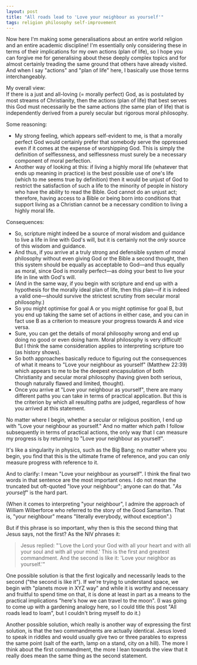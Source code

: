 ```yaml
---  
layout: post  
title: "All roads lead to 'Love your neighbour as yourself'"  
tags: religion philosophy self-improvement
---  
```

Now here I'm making some generalisations about an entire world religion and an entire academic discipline! I'm essentially only considering these in terms of their implications for my own actions (plan of life), so I hope you can forgive me for generalising about these deeply complex topics and for almost certainly treading the same ground that others have already visited. And when I say "actions" and "plan of life" here, I basically use those terms interchangeably.  

My overall view:  
If there is a just and all-loving (= morally perfect) God, as is postulated by most streams of Christianity, then the actions (plan of life) that best serves this God must necessarily be the same actions (the same plan of life) that is independently derived from a purely secular but rigorous moral philosophy.  

Some reasoning:  
- My strong feeling, which appears self-evident to me, is that a morally perfect God would certainly prefer that somebody serve the oppressed even if it comes at the expense of worshipping God. This is simply the definition of selflessness, and selflessness must surely be a necessary component of moral perfection.  
- Another way of looking at this: if living a highly moral life (whatever that ends up meaning in practice) is the best possible use of one's life (which to me seems true by definition) then it would be unjust of God to restrict the satisfaction of such a life to the minority of people in history who have the ability to read the Bible. God cannot do an unjust act; therefore, having access to a Bible or being born into conditions that support living as a Christian cannot be a necessary condition to living a highly moral life.  

Consequences:  
- So, scripture might indeed be a source of moral wisdom and guidance to live a life in line with God's will, but it is certainly not the *only* source of this wisdom and guidance.  
- And thus, if you arrive at a truly strong and defensible system of moral philosophy without even giving God or the Bible a second thought, then this system should be equally as acceptable to God—and thus equally as moral, since God is morally perfect—as doing your best to live your life in line with God's will.  
- (And in the same way, if you begin with scripture and end up with a hypothesis for the morally ideal plan of life, then this plan—if it is indeed a valid one—should survive the strictest scrutiny from secular moral philosophy.)  
- So you might optimise for goal A or you might optimise for goal B, but you end up taking the same set of actions in either case, and you can in fact use B as a criterion to measure your progress towards A and vice versa.  
- Sure, you can get the details of moral philosophy wrong and end up doing no good or even doing harm. Moral philosophy is very difficult! But I think the same consideration applies to interpreting scripture too (as history shows).  
- So both approaches basically reduce to figuring out the consequences of what it means to "Love your neighbour as yourself" (Matthew 22:39) which appears to me to be the deepest encapsulation of both Christianity and secular moral philosophy (having given both serious, though naturally flawed and limited, thought).  
- Once you arrive at "Love your neighbour as yourself", there are many different paths you can take in terms of practical application. But this is the criterion by which all resulting paths are judged, regardless of how you arrived at this statement.  

No matter where I begin, whether a secular or religious position, I end up with "Love your neighbour as yourself." And no matter which path I follow subsequently in terms of practical actions, the only way that I can measure my progress is by returning to "Love your neighbour as yourself".  

It's like a singularity in physics, such as the Big Bang; no matter where you begin, you find that this is the ultimate frame of reference, and you can only measure progress with reference to it.  

And to clarify: I mean "Love your neighbour as yourself". I think the final two words in that sentence are the most important ones. I do not mean the truncated but oft-quoted "love your neighbour"; anyone can do that. "*As yourself*" is the hard part.  

(When it comes to interpreting "your neighbour", I admire the approach of William Wilberforce who referred to the story of the Good Samaritan. That is, "your neighbour" means "literally everybody, without exception".)  

But if this phrase is so important, why then is this the second thing that Jesus says, not the first? As the NIV phrases it:  
> Jesus replied: "'Love the Lord your God with all your heart and with all your soul and with all your mind.' This is the first and greatest commandment. And the second is like it: 'Love your neighbor as yourself.'"  

One possible solution is that the first logically and necessarily leads to the second ("the second is like it"). If we're trying to understand space, we begin with "planets move in XYZ way" and while it is worthy and necessary and fruitful to spend time on that, it is done at least in part as a means to the practical implications "here's how we can travel to the moon". (I was going to come up with a gardening analogy here, so I could title this post "All roads lead to loam", but I couldn't bring myself to do it.)  

Another possible solution, which really is another way of expressing the first solution, is that the two commandments are actually identical. Jesus loved to speak in riddles and would usually give two or three parables to express the same point (salt of the earth, lamp on a stand, city on a hill). The more I think about the first commandment, the more I lean towards the view that it really does mean the same thing as the second statement.  
